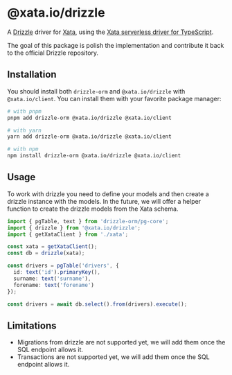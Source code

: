 # @xata.io/drizzle

A [Drizzle](https://github.com/drizzle-team/drizzle-orm) driver for [Xata](https://xata.io), using the [Xata serverless driver for TypeScript](https://github.com/xataio/client-ts).

The goal of this package is polish the implementation and contribute it back to the official Drizzle repository.

## Installation

You should install both `drizzle-orm` and `@xata.io/drizzle` with `@xata.io/client`. You can install them with your favorite package manager:

```bash
# with pnpm
pnpm add drizzle-orm @xata.io/drizzle @xata.io/client

# with yarn
yarn add drizzle-orm @xata.io/drizzle @xata.io/client

# with npm
npm install drizzle-orm @xata.io/drizzle @xata.io/client
```

## Usage

To work with drizzle you need to define your models and then create a drizzle instance with the models. In the future, we will offer a helper function to create the drizzle models from the Xata schema.

```ts
import { pgTable, text } from 'drizzle-orm/pg-core';
import { drizzle } from '@xata.io/drizzle';
import { getXataClient } from './xata';

const xata = getXataClient();
const db = drizzle(xata);

const drivers = pgTable('drivers', {
  id: text('id').primaryKey(),
  surname: text('surname'),
  forename: text('forename')
});

const drivers = await db.select().from(drivers).execute();
```

## Limitations

- Migrations from drizzle are not supported yet, we will add them once the SQL endpoint allows it.
- Transactions are not supported yet, we will add them once the SQL endpoint allows it.
